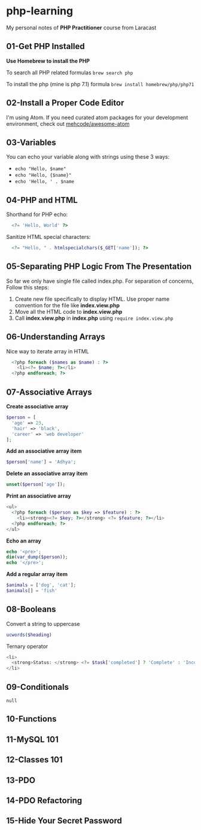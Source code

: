 # php-learning
My personal notes of **PHP Practitioner** course from Laracast

## 01-Get PHP Installed
**Use Homebrew to install the PHP**

To search all PHP related formulas
`brew search php`

To install the php (mine is php 7.1) formula
`brew install homebrew/php/php71`

## 02-Install a Proper Code Editor
I'm using Atom. If you need curated atom packages for your development environment, check out [mehcode/awesome-atom](https://github.com/mehcode/awesome-atom)

## 03-Variables
You can echo your variable along with strings using these 3 ways:
* `echo "Hello, $name"`
* `echo "Hello, {$name}"`
* `echo 'Hello, ' . $name`

## 04-PHP and HTML
Shorthand for PHP echo:
```php
  <?= 'Hello, World' ?>
```

Sanitize HTML special characters:
```php
  <?= "Hello, " . htmlspecialchars($_GET['name']); ?>
```

## 05-Separating PHP Logic From The Presentation
So far we only have single file called index.php. For separation of concerns, Follow this steps:
1. Create new file specifically to display HTML. Use proper name convention for the file like **index.view.php**
2. Move all the HTML code to **index.view.php**
3. Call **index.view.php** in **index.php** using `require index.view.php`

## 06-Understanding Arrays
Nice way to iterate array in HTML
```php
  <?php foreach ($names as $name) : ?>
    <li><?= $name; ?></li>
  <?php endforeach; ?>
```

## 07-Associative Arrays
**Create associative array**
```php
$person = [
  'age' => 23,
  'hair' => 'black',
  'career' => 'web developer'
];
```

**Add an associative array item**
```php
$person['name'] = 'Adhya';
```

**Delete an associative array item**
```php
unset($person['age']);
```

**Print an associative array**
```php
<ul>
  <?php foreach ($person as $key => $feature) : ?>
    <li><strong><?= $key; ?></strong> <?= $feature; ?></li>
  <?php endforeach; ?>
</ul>
```

**Echo an array**
```php
echo '<pre>';
die(var_dump($person));
echo '</pre>';
```

**Add a regular array item**
```php
$animals = ['dog', 'cat'];
$animals[] = 'fish'
```

## 08-Booleans
Convert a string to uppercase
```php
ucwords($heading)
```

Ternary operator
```php
<li>
  <strong>Status: </strong> <?= $task['completed'] ? 'Complete' : 'Incomplete' ; ?>
</li>
```

## 09-Conditionals
`null`

## 10-Functions

## 11-MySQL 101

## 12-Classes 101

## 13-PDO

## 14-PDO Refactoring

## 15-Hide Your Secret Password
